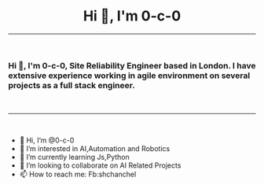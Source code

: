 
<h1 align="center">Hi 👋, I'm 0-c-0</h1>



-------------------
&emsp;
<h3 align="left">Hi 👋, I'm 0-c-0, Site Reliability Engineer based in London. I have extensive experience working in agile environment on several projects as a full stack engineer.</h3>
&emsp;

-------------------
&emsp;

- 👋 Hi, I’m @0-c-0
- 👀 I’m interested in AI,Automation and Robotics 
- 🌱 I’m currently learning Js,Python
- 💞️ I’m looking to collaborate on AI Related Projects
- 📫 How to reach me: Fb:shchanchel

<!---
0-c-0/0-c-0 is a ✨ special ✨ repository because its `README.md` (this file) appears on your GitHub profile.
You can click the Preview link to take a look at your changes.
--->
